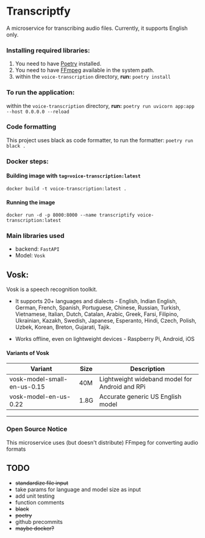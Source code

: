 # Transcriptfy
A microservice for transcribing audio files. Currently, it supports English only.

### Installing required libraries:
 1. You need to have [Poetry](https://python-poetry.org/docs/) installed.
 2. You need to have [FFmpeg](https://www.ffmpeg.org/download.html) available in the system path.
 2. within the `voice-transcription` directory, **run:** `poetry install` 

### To run the application:
 within the `voice-transcription` directory, **run:** `poetry run uvicorn app:app --host 0.0.0.0 --reload` 
 
### Code formatting
This project uses black as code formatter, to run the formatter:
`poetry run black .`

### Docker steps:
#### Building image with `tag=voice-transcription:latest`
`docker build -t voice-transcription:latest .`
#### Running the image
`docker run -d -p 8000:8000 --name transcriptify voice-transcription:latest`


### Main libraries used
- backend: `FastAPI`
- Model: `Vosk`


## Vosk:

Vosk is a speech recognition toolkit.

- It supports 20+ languages and dialects - English, Indian English, German, French, Spanish, Portuguese, Chinese, Russian, Turkish, Vietnamese, Italian, Dutch, Catalan, Arabic, Greek, Farsi, Filipino, Ukrainian, Kazakh, Swedish, Japanese, Esperanto, Hindi, Czech, Polish, Uzbek, Korean, Breton, Gujarati, Tajik.

- Works offline, even on lightweight devices - Raspberry Pi, Android, iOS

#### Variants of Vosk

| Variant | Size | Description |
|---|---|---|
| vosk-model-small-en-us-0.15 | 40M | Lightweight wideband model for Android and RPi |
| vosk-model-en-us-0.22 | 1.8G | Accurate generic US English model |

---

### Open Source Notice
This microservice uses (but doesn't distribute) FFmpeg for converting audio formats


## TODO
- ~~standardize file input~~
- take params for language and model size as input
- add unit testing
- function comments
- ~~black~~
- ~~poetry~~
- github precommits
- ~~maybe docker?~~